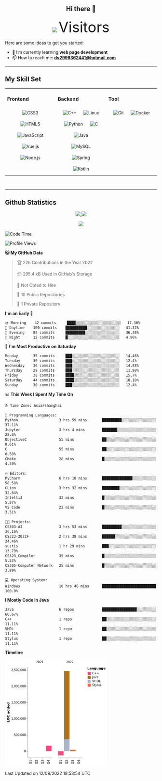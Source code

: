 <div align="center">
	<h2>Hi there 👋</h2>
	<img width=40% src="https://profile-counter.glitch.me/ZephyrusZhang/count.svg"/>
    <font size=9>Visitors</font>
</div>

Here are some ideas to get you started:

- 🌱 I’m currently learning **web page development**
- 📫 How to reach me: **dv2996362441@hotmail.com**

---

## My Skill Set  
<table><tr><td valign="top" width="33%">



### Frontend  
<div align="center">  
<img style="margin: 10px" src="https://profilinator.rishav.dev/skills-assets/css3-original-wordmark.svg" alt="CSS3" height="50" />  
<img style="margin: 10px" src="https://profilinator.rishav.dev/skills-assets/html5-original-wordmark.svg" alt="HTML5" height="50" />  
<img style="margin: 10px" src="https://profilinator.rishav.dev/skills-assets/javascript-original.svg" alt="JavaScript" height="50" />  
<img style="margin: 10px" src="https://profilinator.rishav.dev/skills-assets/vuejs-original-wordmark.svg" alt="Vue.js" height="50" />  
<img style="margin: 10px" src="https://profilinator.rishav.dev/skills-assets/nodejs-original-wordmark.svg" alt="Node.js" height="50" />  
</div>

</td><td valign="top" width="33%">



### Backend  
<div align="center">  
<img style="margin: 10px" src="https://profilinator.rishav.dev/skills-assets/cplusplus-original.svg" alt="C++" height="50" />  
<img style="margin: 10px" src="https://profilinator.rishav.dev/skills-assets/linux-original.svg" alt="Linux" height="50" />  
<img style="margin: 10px" src="https://profilinator.rishav.dev/skills-assets/python-original.svg" alt="Python" height="50" />  
<img style="margin: 10px" src="https://profilinator.rishav.dev/skills-assets/c-original.svg" alt="C" height="50" />  
<img style="margin: 10px" src="https://profilinator.rishav.dev/skills-assets/java-original-wordmark.svg" alt="Java" height="50" />  
<img style="margin: 10px" src="https://profilinator.rishav.dev/skills-assets/mysql-original-wordmark.svg" alt="MySQL" height="50" />  
<img style="margin: 10px" src="https://profilinator.rishav.dev/skills-assets/springio-icon.svg" alt="Spring" height="50" />  
<img style="margin: 10px" src="https://profilinator.rishav.dev/skills-assets/kotlinlang-icon.svg" alt="Kotlin" height="50" />  
</div>

</td><td valign="top" width="33%">



### Tool

<div align="center">  
<img style="margin: 10px" src="https://profilinator.rishav.dev/skills-assets/git-scm-icon.svg" alt="Git" height="50" />  
<img style="margin: 10px" src="https://profilinator.rishav.dev/skills-assets/docker-original-wordmark.svg" alt="Docker" height="50" />  
</div>

</td></tr></table>  

<br/>

---

## Github Statistics

<p align="center">
  <a href="https://github.com/ZephyrusZhang">
  <img width="52.5%" src="https://github-readme-stats.vercel.app/api?username=ZephyrusZhang&show_icons=true&bg_color=0,ea6161,ffc64d,fffc4d,52fa5a&theme=graywhite&hide_border=true" />
    <img width="44.5%" src="https://github-readme-stats.vercel.app/api/top-langs?username=ZephyrusZhang&show_icons=true&locale=en&layout=compact&bg_color=0,52fa5a,4dfcff,c64dff&theme=graywhite" />
  </a>
</p>
<p align="center">
  <a href="https://github.com/ZephyrusZhang">
  <img src="https://activity-graph.herokuapp.com/graph?username=ZephyrusZhang&theme=redical"/>
  </a>
</p>


<!--START_SECTION:waka-->
![Code Time](http://img.shields.io/badge/Code%20Time-14%20hrs%2053%20mins-blue)

![Profile Views](http://img.shields.io/badge/Profile%20Views-0-blue)

**🐱 My GitHub Data** 

> 🏆 226 Contributions in the Year 2022
 > 
> 📦 295.4 kB Used in GitHub's Storage 
 > 
> 🚫 Not Opted to Hire
 > 
> 📜 10 Public Repositories 
 > 
> 🔑 1 Private Repository 
 > 
**I'm an Early 🐤** 

```text
🌞 Morning    42 commits     ████░░░░░░░░░░░░░░░░░░░░░   17.36% 
🌆 Daytime    100 commits    ██████████░░░░░░░░░░░░░░░   41.32% 
🌃 Evening    88 commits     █████████░░░░░░░░░░░░░░░░   36.36% 
🌙 Night      12 commits     █░░░░░░░░░░░░░░░░░░░░░░░░   4.96%

```
📅 **I'm Most Productive on Saturday** 

```text
Monday       35 commits     ███░░░░░░░░░░░░░░░░░░░░░░   14.46% 
Tuesday      30 commits     ███░░░░░░░░░░░░░░░░░░░░░░   12.4% 
Wednesday    36 commits     ███░░░░░░░░░░░░░░░░░░░░░░   14.88% 
Thursday     29 commits     ███░░░░░░░░░░░░░░░░░░░░░░   11.98% 
Friday       38 commits     ████░░░░░░░░░░░░░░░░░░░░░   15.7% 
Saturday     44 commits     ████░░░░░░░░░░░░░░░░░░░░░   18.18% 
Sunday       30 commits     ███░░░░░░░░░░░░░░░░░░░░░░   12.4%

```


📊 **This Week I Spent My Time On** 

```text
⌚︎ Time Zone: Asia/Shanghai

💬 Programming Languages: 
Python                   3 hrs 59 mins       █████████░░░░░░░░░░░░░░░░   37.11% 
Jupyter                  3 hrs 4 mins        ███████░░░░░░░░░░░░░░░░░░   28.6% 
ObjectiveC               55 mins             ██░░░░░░░░░░░░░░░░░░░░░░░   8.61% 
C                        55 mins             ██░░░░░░░░░░░░░░░░░░░░░░░   8.58% 
CMake                    28 mins             █░░░░░░░░░░░░░░░░░░░░░░░░   4.39%

🔥 Editors: 
PyCharm                  6 hrs 18 mins       ██████████████░░░░░░░░░░░   58.58% 
CLion                    3 hrs 32 mins       ████████░░░░░░░░░░░░░░░░░   32.84% 
IntelliJ                 32 mins             █░░░░░░░░░░░░░░░░░░░░░░░░   5.07% 
VS Code                  22 mins             █░░░░░░░░░░░░░░░░░░░░░░░░   3.51%

🐱‍💻 Projects: 
CS303-AI                 3 hrs 53 mins       █████████░░░░░░░░░░░░░░░░   36.16% 
CS323-2022F              2 hrs 38 mins       ██████░░░░░░░░░░░░░░░░░░░   24.46% 
sustis                   1 hr 29 mins        ███░░░░░░░░░░░░░░░░░░░░░░   13.79% 
CS323_Compiler           35 mins             █░░░░░░░░░░░░░░░░░░░░░░░░   5.53% 
CS305-Computer Network   25 mins             █░░░░░░░░░░░░░░░░░░░░░░░░   3.89%

💻 Operating System: 
Windows                  10 hrs 46 mins      █████████████████████████   100.0%

```

**I Mostly Code in Java** 

```text
Java                     6 repos             ████████████████░░░░░░░░░   66.67% 
C++                      1 repo              ██░░░░░░░░░░░░░░░░░░░░░░░   11.11% 
VHDL                     1 repo              ██░░░░░░░░░░░░░░░░░░░░░░░   11.11% 
Stylus                   1 repo              ██░░░░░░░░░░░░░░░░░░░░░░░   11.11%

```


**Timeline**

![Chart not found](https://raw.githubusercontent.com/ZephyrusZhang/ZephyrusZhang/main/charts/bar_graph.png) 


 Last Updated on 12/09/2022 18:53:54 UTC
<!--END_SECTION:waka-->
